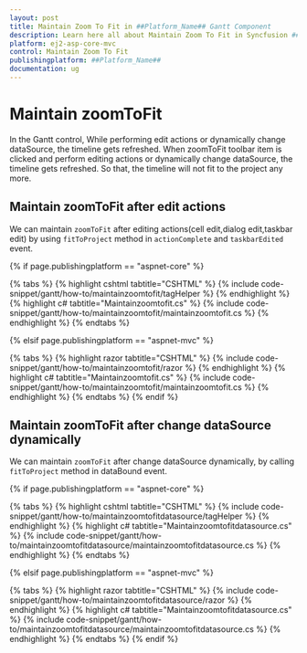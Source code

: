 ```yaml
---
layout: post
title: Maintain Zoom To Fit in ##Platform_Name## Gantt Component
description: Learn here all about Maintain Zoom To Fit in Syncfusion ##Platform_Name## Gantt component and more.
platform: ej2-asp-core-mvc
control: Maintain Zoom To Fit
publishingplatform: ##Platform_Name##
documentation: ug
---
```



# Maintain zoomToFit

In the Gantt control, While performing edit actions or dynamically change dataSource, the timeline gets refreshed. When zoomToFit toolbar item is clicked and perform editing actions or dynamically change dataSource, the timeline gets refreshed. So that, the timeline will not fit to the project any more.

## Maintain zoomToFit after edit actions

We can maintain `zoomToFit` after editing actions(cell edit,dialog edit,taskbar edit) by using `fitToProject` method in `actionComplete` and `taskbarEdited` event.

{% if page.publishingplatform == "aspnet-core" %}

{% tabs %}
{% highlight cshtml tabtitle="CSHTML" %}
{% include code-snippet/gantt/how-to/maintainzoomtofit/tagHelper %}
{% endhighlight %}
{% highlight c# tabtitle="Maintainzoomtofit.cs" %}
{% include code-snippet/gantt/how-to/maintainzoomtofit/maintainzoomtofit.cs %}
{% endhighlight %}
{% endtabs %}

{% elsif page.publishingplatform == "aspnet-mvc" %}

{% tabs %}
{% highlight razor tabtitle="CSHTML" %}
{% include code-snippet/gantt/how-to/maintainzoomtofit/razor %}
{% endhighlight %}
{% highlight c# tabtitle="Maintainzoomtofit.cs" %}
{% include code-snippet/gantt/how-to/maintainzoomtofit/maintainzoomtofit.cs %}
{% endhighlight %}
{% endtabs %}
{% endif %}



## Maintain zoomToFit after change dataSource dynamically

We can maintain `zoomToFit` after change dataSource dynamically, by calling `fitToProject` method in dataBound event.

{% if page.publishingplatform == "aspnet-core" %}

{% tabs %}
{% highlight cshtml tabtitle="CSHTML" %}
{% include code-snippet/gantt/how-to/maintainzoomtofitdatasource/tagHelper %}
{% endhighlight %}
{% highlight c# tabtitle="Maintainzoomtofitdatasource.cs" %}
{% include code-snippet/gantt/how-to/maintainzoomtofitdatasource/maintainzoomtofitdatasource.cs %}
{% endhighlight %}
{% endtabs %}

{% elsif page.publishingplatform == "aspnet-mvc" %}

{% tabs %}
{% highlight razor tabtitle="CSHTML" %}
{% include code-snippet/gantt/how-to/maintainzoomtofitdatasource/razor %}
{% endhighlight %}
{% highlight c# tabtitle="Maintainzoomtofitdatasource.cs" %}
{% include code-snippet/gantt/how-to/maintainzoomtofitdatasource/maintainzoomtofitdatasource.cs %}
{% endhighlight %}
{% endtabs %}
{% endif %}

